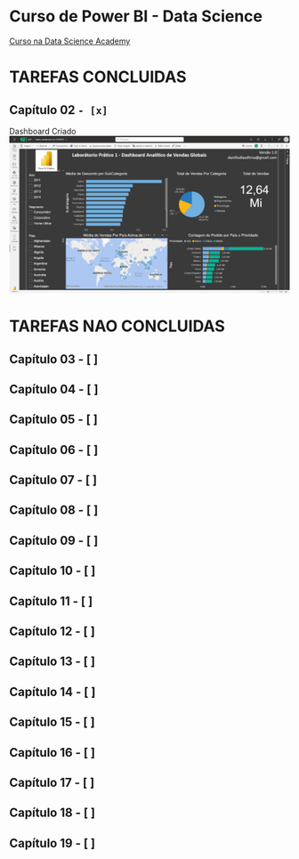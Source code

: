 # Curso de Power BI - Data Science

[Curso na Data Science Academy](https://www.datascienceacademy.com.br/course/microsoft-power-bi-para-business-intelligence-e-data-science)


# TAREFAS CONCLUIDAS 
## Capítulo 02 `- [x]`
Dashboard Criado
![Capítulo 02](02/images/capitulo-02.jpg)

# TAREFAS NAO CONCLUIDAS
## Capítulo 03 - [ ]
## Capítulo 04 - [ ]
## Capítulo 05 - [ ]
## Capítulo 06 - [ ]
## Capítulo 07 - [ ]
## Capítulo 08 - [ ]
## Capítulo 09 - [ ]
## Capítulo 10 - [ ]
## Capítulo 11 - [ ]
## Capítulo 12 - [ ]
## Capítulo 13 - [ ]
## Capítulo 14 - [ ]
## Capítulo 15 - [ ]
## Capítulo 16 - [ ]
## Capítulo 17 - [ ]
## Capítulo 18 - [ ]
## Capítulo 19 - [ ]
